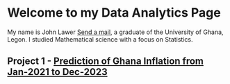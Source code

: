 # Welcome to my Data Analytics Page
My name is John Lawer [Send a mail](johnkwao265@gamil.com), a graduate of the University of Ghana, Legon. I studied Mathematical science with a focus on Statistics.

## Project 1 - [Prediction of Ghana Inflation from Jan-2021 to Dec-2023](https://github.com/Admin-John/Statistics_Dev/blob/main/SN%20%26%20TIME%20SERIES%20INFLATION%20FORECAST%20.py)
